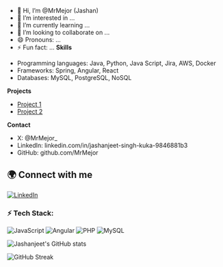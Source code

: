 - 👋 Hi, I’m @MrMejor (Jashan)
- 👀 I’m interested in ...
- 🌱 I’m currently learning ...
- 💞️ I’m looking to collaborate on ...
- 😄 Pronouns: ...
- ⚡ Fun fact: ...
**Skills**
* Programming languages: Java, Python, Java Script, Jira, AWS, Docker
* Frameworks: Spring, Angular, React
* Databases: MySQL, PostgreSQL, NoSQL

**Projects**
* [Project 1](https://github.com/your-username/project1)
* [Project 2](https://github.com/your-username/project2)

**Contact**
* X: @MrMejor_
* LinkedIn: linkedin.com/in/jashanjeet-singh-kuka-9846881b3
* GitHub: github.com/MrMejor
## 🌍 Connect with me
[![LinkedIn](https://img.shields.io/badge/LinkedIn-0A66C2?style=flat&logo=linkedin&logoColor=white)](https://www.linkedin.com/in/jashanjeet-singh-kuka-9846881b3)

<!---
MrMejor/MrMejor is a ✨ special ✨ repository because its `README.md` (this file) appears on your GitHub profile.
You can click the Preview link to take a look at your changes.
--->
### ⚡ Tech Stack:
![JavaScript](https://img.shields.io/badge/JavaScript-F7DF1E?style=flat&logo=javascript&logoColor=black)
![Angular](https://img.shields.io/badge/Angular-DD0031?style=flat&logo=angular&logoColor=white)
![PHP](https://img.shields.io/badge/PHP-777BB4?style=flat&logo=php&logoColor=white)
![MySQL](https://img.shields.io/badge/MySQL-4479A1?style=flat&logo=mysql&logoColor=white)

![Jashanjeet's GitHub stats](https://github-readme-stats.vercel.app/api?username=MrMejor&show_icons=true&theme=radical)

![GitHub Streak](https://github-readme-streak-stats.herokuapp.com/?user=MrMejor&theme=dark)
